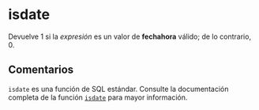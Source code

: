 ﻿---
SidebarGroup: "index-date-functions"
Autogenerated: true
---

# isdate

Devuelve 1 si la *expresión* es un valor de **fechahora** válido; de lo contrario, 0.

## Comentarios 

`isdate` es una función de SQL estándar. Consulte la documentación completa de la función [`isdate`](https://learn.microsoft.com/es-es/sql/t-sql/functions/isdate-transact-sql) para mayor información.

